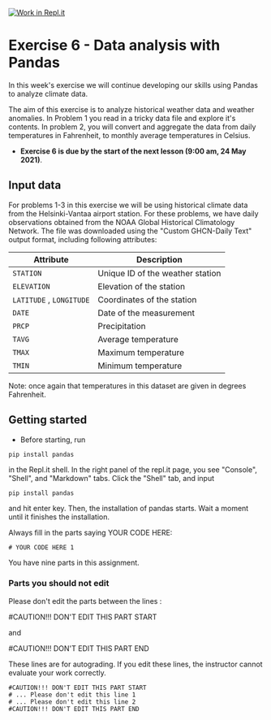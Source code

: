 [![Work in Repl.it](https://classroom.github.com/assets/work-in-replit-14baed9a392b3a25080506f3b7b6d57f295ec2978f6f33ec97e36a161684cbe9.svg)](https://classroom.github.com/online_ide?assignment_repo_id=4800549&assignment_repo_type=AssignmentRepo)
# Exercise 6 - Data analysis with Pandas

In this week's exercise we will continue developing our skills using Pandas to analyze climate data.

The aim of this exercise is to analyze historical weather data and weather anomalies. In Problem 1 you read in a tricky data file and explore it's contents. In problem 2, you will convert and aggregate the data from daily temperatures in Fahrenheit, to monthly average temperatures in Celsius. 
- **Exercise 6 is due by the start of the next lesson (9:00 am, 24 May 2021)**.

## Input data
For problems 1-3 in this exercise we will be using historical climate data from the Helsinki-Vantaa airport station. For these problems, we have daily observations obtained from the NOAA Global Historical Climatology Network. The file was downloaded using the "Custom GHCN-Daily Text" output format, including following attributes:

| Attribute                | Description                      |
|--------------------------|----------------------------------|
| `STATION`                | Unique ID of the weather station |
| `ELEVATION`              | Elevation of the station         |
| `LATITUDE` , `LONGITUDE` | Coordinates of the station       |
| `DATE`                   | Date of the measurement          |
| `PRCP`                   | Precipitation                    |
| `TAVG`                   | Average temperature              |
| `TMAX`                   | Maximum temperature              |
| `TMIN`                   | Minimum temperature              |

Note: once again that temperatures in this dataset are given in degrees Fahrenheit.

## Getting started

- Before starting, run 

```Shell
pip install pandas
```

in the Repl.it shell. In the right panel of the repl.it page, you see "Console", "Shell", and "Markdown" tabs. Click the "Shell" tab, and input 
```Shell
pip install pandas
```
and hit enter key. Then, the installation of pandas starts. Wait a moment until it finishes the installation.

Always fill in the parts saying YOUR CODE HERE:
```
# YOUR CODE HERE 1
```
You have nine parts in this assignment.

### Parts you should not edit
Please don't edit the parts between the lines : 

#CAUTION!!! DON'T EDIT THIS PART START

and

#CAUTION!!! DON'T EDIT THIS PART END

These lines are for autograding.  If you edit these lines, the instructor cannot evaluate your work correctly.

```
#CAUTION!!! DON'T EDIT THIS PART START
# ... Please don't edit this line 1
# ... Please don't edit this line 2
#CAUTION!!! DON'T EDIT THIS PART END
```
